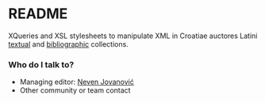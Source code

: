 # README #

XQueries and XSL stylesheets to manipulate XML in Croatiae auctores Latini [textual](https://bitbucket.org/nevenjovanovic/croalatxt) and [bibliographic](https://bitbucket.org/nevenjovanovic/croalabiblio) collections.


### Who do I talk to? ###

* Managing editor: [Neven Jovanović](https://bitbucket.org/nevenjovanovic)
* Other community or team contact